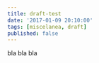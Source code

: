 ```yaml
---
title: draft-test
date: '2017-01-09 20:10:00'
tags: [miscelanea, draft]
published: false
---
```


bla bla bla
